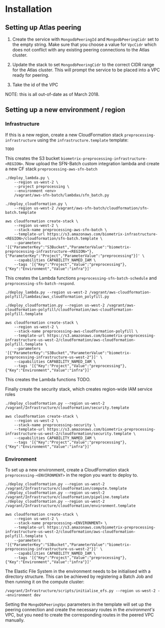 # Installation

## Setting up Atlas peering

1. Create the service with `MongodbPeeringId` and `MongodbPeeringCidr` set to the empty string.  Make sure that you choose a value for `VpcCidr` which does not conflict with any existing peering connections to the Atlas cluster.

2. Update the stack to set `MongodbPeeringCidr` to the correct CIDR range for the Atlas cluster.  This will prompt the service to be placed into a VPC ready for peering.

3. Take the id of the VPC

NOTE: this is all out-of-date as of March 2018.

## Setting up a new environment / region

### Infrastructure

If this is a new region, create a new CloudFormation stack `preprocessing-infrastructure` using the `infrastructure.template` template:
 
```shell
TODO
```

This creates the S3 bucket `biometrix-preprocessing-infrastructure-<REGION>`.  Now upload the SFN-Batch custom integration lambda and create a new CF stack `preprocessing-aws-sfn-batch` 

```shell
./deploy_lambda.py \
    --region us-west-2 \
    --project preprocessing \
    --environment <env>
    /vagrant/aws-sfn-batch/lambdas/sfn_batch.py

./deploy_cloudformation.py \
    --region us-west-2 /vagrant/aws-sfn-batch/cloudformation/sfn-batch.template

aws cloudformation create-stack \
    --region us-west-2 \
    --stack-name preprocessing-aws-sfn-batch \
    --template-url https://s3.amazonaws.com/biometrix-infrastructure-<REGION>/cloudformation/sfn-batch.template \
    --parameters '[{"ParameterKey":"S3Bucket","ParameterValue":"biometrix-preprocessing-infrastructure-<REGION>"},{"ParameterKey":"Project","ParameterValue":"preprocessing"}]' \
    --capabilities CAPABILITY_NAMED_IAM \
    --tags '[{"Key":"Project","Value":"preprocessing"},{"Key":"Environment","Value":"infra"}]'
```

This creates the Lambda functions `preprocessing-sfn-batch-schedule` and `preprocessing-sfn-batch-respond`.

```shell
./deploy_lambda.py --region us-west-2 /vagrant/aws-cloudformation-polyfill/lambdas/aws_cloudformation_polyfill.py

./deploy_cloudformation.py --region us-west-2 /vagrant/aws-cloudformation-polyfill/cloudformation/aws-cloudformation-polyfill.template

aws cloudformation create-stack \
    --region us-west-2 \
    --stack-name preprocessing-aws-cloudformation-polyfill \
    --template-url https://s3.amazonaws.com/biometrix-preprocessing-infrastructure-us-west-2/cloudformation/aws-cloudformation-polyfill.template \
    --parameters '[{"ParameterKey":"S3Bucket","ParameterValue":"biometrix-preprocessing-infrastructure-us-west-2"}]' \
    --capabilities CAPABILITY_NAMED_IAM \
    --tags '[{"Key":"Project","Value":"preprocessing"},{"Key":"Environment","Value":"infra"}]'
```

This creates the Lambda functions TODO.

Finally create the security stack, which creates region-wide IAM service roles

```shell
./deploy_cloudformation.py --region us-west-2 /vagrant/Infrastructure/cloudformation/security.template

aws cloudformation create-stack \
    --region us-west-2 \
    --stack-name preprocessing-security \
    --template-url https://s3.amazonaws.com/biometrix-preprocessing-infrastructure-us-west-2/cloudformation/security.template \
    --capabilities CAPABILITY_NAMED_IAM \
    --tags '[{"Key":"Project","Value":"preprocessing"},{"Key":"Environment","Value":"infra"}]'
```

### Environment

To set up a new environment, create a CloudFormation stack `preprocessing-<ENVIRONMENT>` in the region you want to deploy to.

```shell
./deploy_cloudformation.py --region us-west-2 /vagrant/Infrastructure/cloudformation/compute.template
./deploy_cloudformation.py --region us-west-2 /vagrant/Infrastructure/cloudformation/pipeline.template
./deploy_cloudformation.py --region us-west-2 /vagrant/Infrastructure/cloudformation/environment.template

aws cloudformation create-stack \
    --region us-west-2 \
    --stack-name preprocessing-<ENVIRONMENT> \
    --template-url https://s3.amazonaws.com/biometrix-preprocessing-infrastructure-us-west-2/cloudformation/aws-cloudformation-polyfill.template \
    --parameters '[{"ParameterKey":"S3Bucket","ParameterValue":"biometrix-preprocessing-infrastructure-us-west-2"}]' \
    --capabilities CAPABILITY_NAMED_IAM \
    --tags '[{"Key":"Project","Value":"preprocessing"},{"Key":"Environment","Value":"infra"}]'
```

The Elastic File System in the environment needs to be initialised with a directory structure.  This can be
achieved by registering a Batch Job and then running it on the compute cluster:

```shell
/vagrant/Infrastructure/scripts/initialise_efs.py --region us-west-2 --environment dev
```

Setting the `MongoDbPeeringVpc` parameters in the template will set up the peering connection and create the necessary routes in the _environment's_ VPC, but you need to create the corresponding routes in the peered VPC manually.
